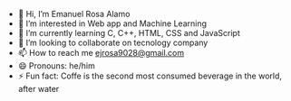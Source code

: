- 👋 Hi, I’m Emanuel Rosa Alamo
- 👀 I’m interested in Web app and Machine Learning
- 🌱 I’m currently learning C, C++, HTML, CSS and JavaScript
- 💞️ I’m looking to collaborate on tecnology company
- 📫 How to reach me ejrosa9028@gmail.com
- 😄 Pronouns: he/him
- ⚡ Fun fact: Coffe is the second most consumed beverage in the world, after water

<!---
Ejrosa9028/Ejrosa9028 is a ✨ special ✨ repository because its `README.md` (this file) appears on your GitHub profile.
You can click the Preview link to take a look at your changes.
--->
